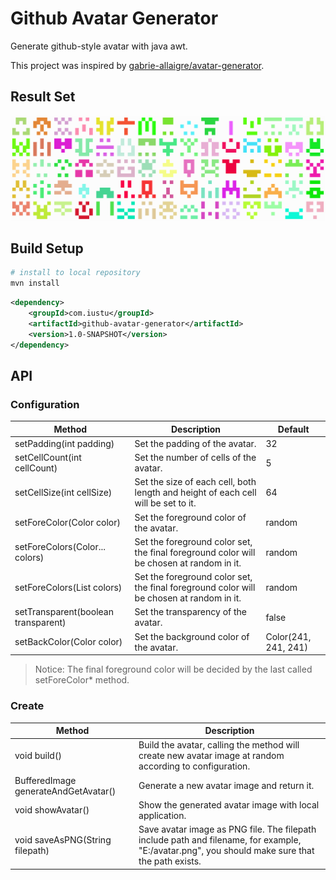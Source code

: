 # Github Avatar Generator

Generate github-style avatar with java awt.

This project was inspired by [gabrie-allaigre/avatar-generator](https://github.com/gabrie-allaigre/avatar-generator).

## Result Set

![](/img/01.png)

## Build Setup

```bash
# install to local repository
mvn install
```

```xml
<dependency>
    <groupId>com.iustu</groupId>
    <artifactId>github-avatar-generator</artifactId>
    <version>1.0-SNAPSHOT</version>
</dependency>
```

## API

### Configuration

|Method|Description|Default|
|---|---|---|
|setPadding(int padding)|Set the padding of the avatar.|32|
|setCellCount(int cellCount)|Set the number of cells of the avatar.|5|
|setCellSize(int cellSize)|Set the size of each cell, both length and height of each cell will be set to it.|64|
|setForeColor(Color color)|Set the foreground color of the avatar.|random|
|setForeColors(Color... colors)|Set the foreground color set, the final foreground color will be chosen at random in it.|random|
|setForeColors(List<Color> colors)|Set the foreground color set, the final foreground color will be chosen at random in it.|random|
|setTransparent(boolean transparent)|Set the transparency of the avatar.|false|
|setBackColor(Color color)|Set the background color of the avatar.|Color(241, 241, 241)|

> Notice:
> The final foreground color will be decided by the last called setForeColor* method.

### Create

|Method|Description|
|---|---|
|void build()|Build the avatar, calling the method will create new avatar image at random according to configuration.|
|BufferedImage generateAndGetAvatar()|Generate a new avatar image and return it.|
|void showAvatar()|Show the generated avatar image with local application.|
|void saveAsPNG(String filepath)|Save avatar image as PNG file. The filepath include path and filename, for example, "E:/avatar.png", you should make sure that the path exists.|



